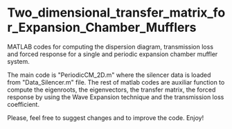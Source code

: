 # Two_dimensional_transfer_matrix_for_Expansion_Chamber_Mufflers
MATLAB codes for computing the dispersion diagram, transmission loss and forced response for a single and periodic expansion chamber muffler system.

The main code is "PeriodicCM_2D.m" where the silencer data is loaded from "Data_Silencer.m" file. The rest of matlab codes are auxiliar function to compute the eigenroots, the eigenvectors, the transfer matrix, the forced response by using the Wave Expansion technique and the transmission loss coefficient. 

Please, feel free to suggest changes and to improve the code.
Enjoy! 
